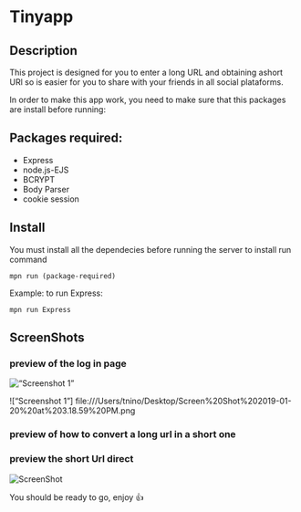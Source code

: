 # Tinyapp

## Description
This project is designed for you to enter a long URL and obtaining ashort URl so is easier for you to share with your friends in all social plataforms. 

In order to make this app work, you need to make sure that this packages are install before running: 

## Packages required: 
- Express
- node.js-EJS
- BCRYPT
- Body Parser
- cookie session

## Install 
You must install all the dependecies before running the server
to install run command  

```
mpn run (package-required)
``` 
Example: to run Express:

```
mpn run Express
``` 

## ScreenShots

### preview of the log in page
![“Screenshot 1”](https://github.com/lighthouse-labs/tinyapp/blob/master.docs.urls-page.png)

![“Screenshot 1”] file:///Users/tnino/Desktop/Screen%20Shot%202019-01-20%20at%203.18.59%20PM.png

### preview of how to convert a long url in a short one


### preview the short Url direct
![ScreenShot](https://tnino.github.com/tnino/tinyapp/views/urls_show.ejs)

You should be ready to go, enjoy :+1:

